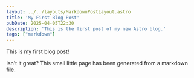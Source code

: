 ```yaml
---
layout: ../../layouts/MarkdownPostLayout.astro
title: 'My First Blog Post'
pubDate: 2025-04-05T22:30
description: 'This is the first post of my new Astro blog.'
tags: ["markdown"]
---
```

This is my first blog post!

Isn't it great? This small little page has been generated from a markdown file.
